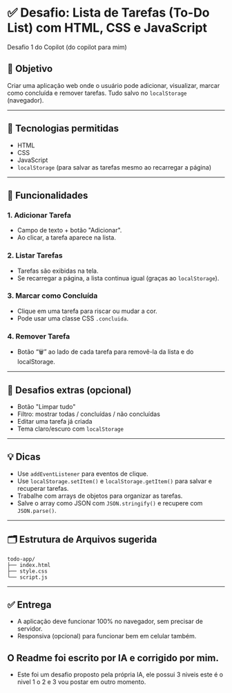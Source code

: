 # ✅ Desafio: Lista de Tarefas (To-Do List) com HTML, CSS e JavaScript
Desafio 1 do Copilot (do copilot para mim)

## 🎯 Objetivo
Criar uma aplicação web onde o usuário pode adicionar, visualizar, marcar como concluída e remover tarefas. Tudo salvo no `localStorage` (navegador).

---

## 🧰 Tecnologias permitidas
- HTML
- CSS
- JavaScript
- `localStorage` (para salvar as tarefas mesmo ao recarregar a página)

---

## 🧱 Funcionalidades

### 1. Adicionar Tarefa
- Campo de texto + botão "Adicionar".
- Ao clicar, a tarefa aparece na lista.

### 2. Listar Tarefas
- Tarefas são exibidas na tela.
- Se recarregar a página, a lista continua igual (graças ao `localStorage`).

### 3. Marcar como Concluída
- Clique em uma tarefa para riscar ou mudar a cor.
- Pode usar uma classe CSS `.concluida`.

### 4. Remover Tarefa
- Botão “🗑️” ao lado de cada tarefa para removê-la da lista e do localStorage.

---

## 🧠 Desafios extras (opcional)
- Botão "Limpar tudo"
- Filtro: mostrar todas / concluídas / não concluídas
- Editar uma tarefa já criada
- Tema claro/escuro com `localStorage`

---

## 💡 Dicas
- Use `addEventListener` para eventos de clique.
- Use `localStorage.setItem()` e `localStorage.getItem()` para salvar e recuperar tarefas.
- Trabalhe com arrays de objetos para organizar as tarefas.
- Salve o array como JSON com `JSON.stringify()` e recupere com `JSON.parse()`.

---

## 🗂️ Estrutura de Arquivos sugerida

```
todo-app/
├── index.html
├── style.css
└── script.js
```

---

## ✅ Entrega
- A aplicação deve funcionar 100% no navegador, sem precisar de servidor.
- Responsiva (opcional) para funcionar bem em celular também.



## O Readme foi escrito por IA e corrigido por mim.
- Este foi um desafio proposto pela própria IA, ele possui 3 niveis este é o nivel 1 o 2 e 3 vou postar em outro momento.
